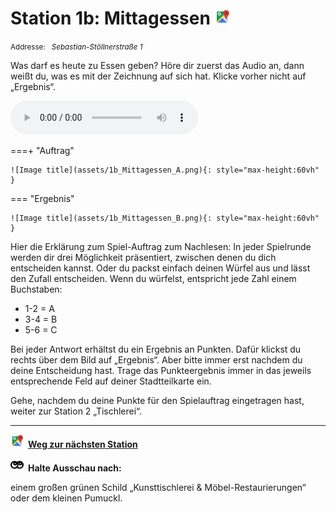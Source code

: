 # Station 1b: Mittagessen  <a href="https://www.google.com/maps/dir/?api=1&travelmode=walking&destination=13.0211686,47.7975528"><img src="https://github.com/kipppunkte/kipppunkte/raw/gh-pages/assets/google-maps.svg" width="24" height="24"></a>

<small>Addresse:<em style="margin-left: 10px">Sebastian-Stöllnerstraße 1</em></small>



Was darf es heute zu Essen geben?
Höre dir zuerst das Audio an, dann weißt du, was es mit der Zeichnung auf sich hat. Klicke vorher nicht auf „Ergebnis“.


<audio controls>
    <source src="https://github.com/kipppunkte/kipppunkte/raw/gh-pages/assets/1b_Mittagessen.mp3" type="audio/mpeg">
    Your browser does not support the audio tag.
</audio>


===+ "Auftrag"

    ![Image title](assets/1b_Mittagessen_A.png){: style="max-height:60vh" }


=== "Ergebnis"

    ![Image title](assets/1b_Mittagessen_B.png){: style="max-height:60vh" }


Hier die Erklärung zum Spiel-Auftrag zum Nachlesen:
In jeder Spielrunde werden dir drei Möglichkeit präsentiert, zwischen denen du dich entscheiden kannst. Oder du packst einfach deinen Würfel aus und lässt den Zufall entscheiden. 
Wenn du würfelst, entspricht jede Zahl einem Buchstaben:

- 1-2 = A
- 3-4 = B
- 5-6 = C

Bei jeder Antwort erhältst du ein Ergebnis an Punkten. Dafür klickst du rechts über dem Bild auf „Ergebnis“. Aber bitte immer erst nachdem du deine Entscheidung hast. Trage das Punkteergebnis immer in das jeweils entsprechende Feld auf deiner Stadtteilkarte ein.

Gehe, nachdem du deine Punkte für den Spielauftrag eingetragen hast, weiter zur Station 2 „Tischlerei“.



____

<a href="https://www.google.com/maps/dir/?api=1&travelmode=walking&destination=13.0216446,47.7979149"><img src="https://github.com/kipppunkte/kipppunkte/raw/gh-pages/assets/google-maps.svg" style="height: 1.5em;margin-right: 0.5em"></a>**[Weg zur nächsten Station](https://www.google.com/maps/dir/?api=1&travelmode=walking&destination=13.0216446,47.7979149)**



<img src="https://github.com/kipppunkte/kipppunkte/raw/gh-pages/assets/eyes.svg" style="height: 1.5em;background: white;margin-right: 0.5em">**Halte Ausschau nach:**

einem großen grünen Schild „Kunsttischlerei & Möbel-Restaurierungen“ oder dem kleinen Pumuckl.
